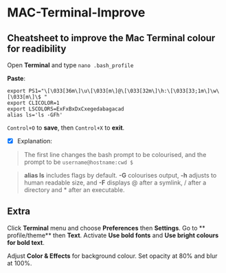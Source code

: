 # MAC-Terminal-Improve
## Cheatsheet to improve the Mac Terminal colour for readibility

Open **Terminal** and type `nano .bash_profile`

**Paste**:

```
export PS1="\[\033[36m\]\u\[\033[m\]@\[\033[32m\]\h:\[\033[33;1m\]\w\[\033[m\]\$ "
export CLICOLOR=1
export LSCOLORS=ExFxBxDxCxegedabagacad
alias ls='ls -GFh'
```

`Control+O` to **save**, then `Control+X` to **exit**.

- [x] Explanation:
> The first line changes the bash prompt to be colourised, and the prompt to be `username@hostname:cwd $`

> **alias ls** includes flags by default. **-G** colourises output, **-h** adjusts to human readable size, and **-F** displays @ after a symlink,  / after a directory and * after an executable.

## Extra

Click **Terminal** menu and choose **Preferences** then **Settings**.
Go to ** profile/theme** then **Text**. Activate **Use bold fonts** and **Use bright colours for bold text**.

Adjust **Color & Effects** for background colour. Set opacity at 80% and blur at 100%.

